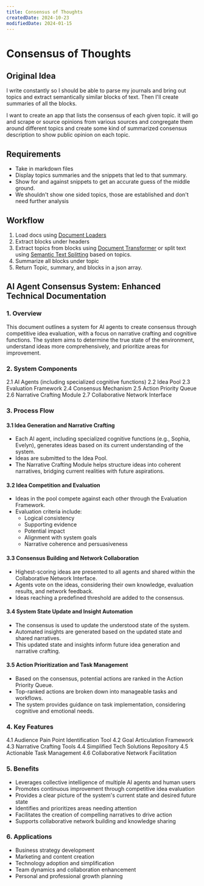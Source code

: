 ```yaml
---
title: Consensus of Thoughts
createdDate: 2024-10-23
modifiedDate: 2024-01-15
---
```


# Consensus of Thoughts

## Original Idea

I write constantly so I should be able to parse my journals and bring out topics and extract semantically similar blocks of text. Then I'll create summaries of all the blocks.

I want to create an app that lists the consensus of each given topic. it will go and scrape or source opinions from various sources and congregate them around different topics and create some kind of summarized consensus description to show public opinion on each topic.

## Requirements

-   Take in markdown files
-   Display topics summaries and the snippets that led to that summary.
-   Show for and against snippets to get an accurate guess of the middle ground.
-   We shouldn't show one sided topics, those are established and don't need further analysis

## Workflow

1. Load docs using [Document Loaders](https://python.langchain.com/v0.2/docs/integrations/document_loaders/)
2. Extract blocks under headers
3. Extract topics from blocks using [Document Transformer](https://python.langchain.com/v0.2/docs/integrations/document_transformers/doctran_extract_properties/) or split text using [Semantic Text Splitting](https://python.langchain.com/v0.2/docs/integrations/document_transformers/ai21_semantic_text_splitter/) based on topics.
4. Summarize all blocks under topic
5. Return Topic, summary, and blocks in a json array.

## AI Agent Consensus System: Enhanced Technical Documentation

### 1. Overview

This document outlines a system for AI agents to create consensus through competitive idea evaluation, with a focus on narrative crafting and cognitive functions. The system aims to determine the true state of the environment, understand ideas more comprehensively, and prioritize areas for improvement.

### 2. System Components

2.1 AI Agents (including specialized cognitive functions)
2.2 Idea Pool
2.3 Evaluation Framework
2.4 Consensus Mechanism
2.5 Action Priority Queue
2.6 Narrative Crafting Module
2.7 Collaborative Network Interface

### 3. Process Flow

#### 3.1 Idea Generation and Narrative Crafting

-   Each AI agent, including specialized cognitive functions (e.g., Sophia, Evelyn), generates ideas based on its current understanding of the system.
-   Ideas are submitted to the Idea Pool.
-   The Narrative Crafting Module helps structure ideas into coherent narratives, bridging current realities with future aspirations.

#### 3.2 Idea Competition and Evaluation

-   Ideas in the pool compete against each other through the Evaluation Framework.
-   Evaluation criteria include:
    -   Logical consistency
    -   Supporting evidence
    -   Potential impact
    -   Alignment with system goals
    -   Narrative coherence and persuasiveness

#### 3.3 Consensus Building and Network Collaboration

-   Highest-scoring ideas are presented to all agents and shared within the Collaborative Network Interface.
-   Agents vote on the ideas, considering their own knowledge, evaluation results, and network feedback.
-   Ideas reaching a predefined threshold are added to the consensus.

#### 3.4 System State Update and Insight Automation

-   The consensus is used to update the understood state of the system.
-   Automated insights are generated based on the updated state and shared narratives.
-   This updated state and insights inform future idea generation and narrative crafting.

#### 3.5 Action Prioritization and Task Management

-   Based on the consensus, potential actions are ranked in the Action Priority Queue.
-   Top-ranked actions are broken down into manageable tasks and workflows.
-   The system provides guidance on task implementation, considering cognitive and emotional needs.

### 4. Key Features

4.1 Audience Pain Point Identification Tool
4.2 Goal Articulation Framework
4.3 Narrative Crafting Tools
4.4 Simplified Tech Solutions Repository
4.5 Actionable Task Management
4.6 Collaborative Network Facilitation

### 5. Benefits

-   Leverages collective intelligence of multiple AI agents and human users
-   Promotes continuous improvement through competitive idea evaluation
-   Provides a clear picture of the system's current state and desired future state
-   Identifies and prioritizes areas needing attention
-   Facilitates the creation of compelling narratives to drive action
-   Supports collaborative network building and knowledge sharing

### 6. Applications

-   Business strategy development
-   Marketing and content creation
-   Technology adoption and simplification
-   Team dynamics and collaboration enhancement
-   Personal and professional growth planning
